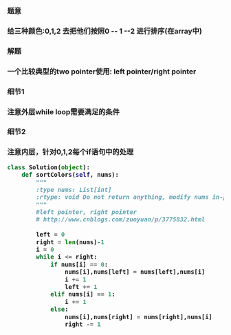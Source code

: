 

<h3>题意<h3>
<p>给三种颜色:0,1,2 去把他们按照0 -- 1 --2 进行排序(在array中)<p>


<h3>解题<h3>
<p>一个比较典型的two pointer使用: left pointer/right pointer<p>


<h3>细节1<h3>
<p>注意外层while loop需要满足的条件<p>

<h3>细节2<h3>
<p>注意内层，针对0,1,2每个if语句中的处理<p>


```python
class Solution(object):
    def sortColors(self, nums):
        """
        :type nums: List[int]
        :rtype: void Do not return anything, modify nums in-place instead.
        """
        #left pointer, right pointer
        # http://www.cnblogs.com/zuoyuan/p/3775832.html
        
        left = 0
        right = len(nums)-1
        i = 0
        while i <= right:
            if nums[i] == 0:
                nums[i],nums[left] = nums[left],nums[i]
                i += 1
                left += 1
            elif nums[i] == 1:
                i += 1
            else:
                nums[i],nums[right] = nums[right],nums[i]
                right -= 1
                
 ```
